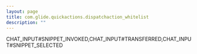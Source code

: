 ```yaml
---
layout: page
title: com.glide.quickactions.dispatchaction_whitelist
description: ""
---
```

CHAT_INPUT#SNIPPET_INVOKED,CHAT_INPUT#TRANSFERRED,CHAT_INPUT#SNIPPET_SELECTED